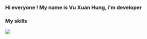 ### Hi everyone ! My name is Vu Xuan Hung, i'm developer
### My skills 
![](https://img.shields.io/badge/<code>-<.NET>-informational?style=flat&logo=<LOGO_NAME>&logoColor=white&color=purple)

<!--
**hungvxforthewin/hungvxforthewin** is a ✨ _special_ ✨ repository because its `README.md` (this file) appears on your GitHub profile.


-->
